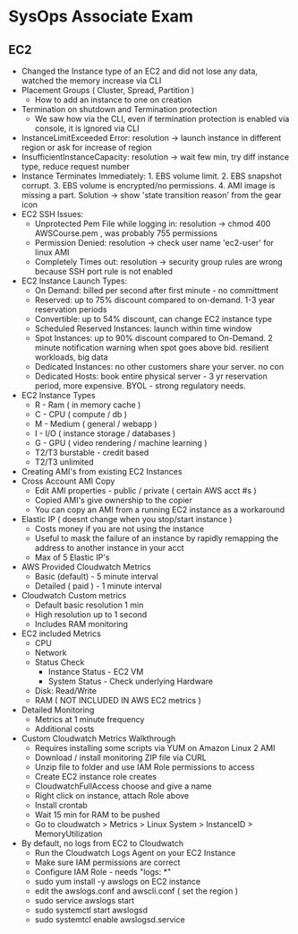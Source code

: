 # SysOps Associate Exam


## EC2 
- Changed the Instance type of an EC2 and did not lose any data, watched the memory increase via CLI
- Placement Groups ( Cluster, Spread, Partition )
  - How to add an instance to one on creation
- Termination on shutdown and Termination protection
  - We saw how via the CLI, even if termination protection is enabled via console, it is ignored via CLI
- InstanceLimitExceeded Error: resolution -> launch instance in different region or ask for increase of region
- InsufficientInstanceCapacity: resolution -> wait few min, try diff instance type, reduce request number
- Instance Terminates Immediately: 1. EBS volume limit. 2. EBS snapshot corrupt. 3. EBS volume is encrypted/no permissions. 4. AMI image is missing a part. Solution -> show 'state transition reason' from the gear icon
- EC2 SSH Issues:
  - Unprotected Pem File while logging in: resolution -> chmod 400 AWSCourse.pem , was probably 755 permissions
  - Permission Denied: resolution -> check user name 'ec2-user' for linux AMI
  - Completely Times out: resolution -> security group rules are wrong because SSH port rule is not enabled
- EC2 Instance Launch Types:
  - On Demand: billed per second after first minute - no committment
  - Reserved: up to 75% discount compared to on-demand. 1-3 year reservation periods
  - Convertible: up to 54% discount, can change EC2 instance type
  - Scheduled Reserved Instances: launch within time window
  - Spot Instances: up to 90% discount compared to On-Demand. 2 minute notification warning when spot goes above bid. resilient workloads, big data
  - Dedicated Instances: no other customers share your server. no con
  - Dedicated Hosts: book entire physical server - 3 yr reservation period, more expensive. BYOL - strong regulatory needs. 
- EC2 Instance Types
  - R - Ram ( in memory cache )
  - C - CPU ( compute / db )
  - M - Medium ( general / webapp )
  - I - I/O ( instance storage / databases ) 
  - G - GPU ( video rendering / machine learning )
  - T2/T3 burstable - credit based
  - T2/T3 unlimited 
- Creating AMI's from existing EC2 Instances
- Cross Account AMI Copy
  - Edit AMI properties - public / private ( certain AWS acct #s )
  - Copied AMI's give ownership to the copier
  - You can copy an AMI from a running EC2 instance as a workaround
- Elastic IP ( doesnt change when you stop/start instance )
  - Costs money if you are not using the instance
  - Useful to mask the failure of an instance by rapidly remapping the address to another instance in your acct
  - Max of 5 Elastic IP's
- AWS Provided Cloudwatch Metrics
  - Basic (default) - 5 minute interval
  - Detailed ( paid ) - 1 minute interval
- Cloudwatch Custom metrics
  - Default basic resolution 1 min
  - High resolution up to 1 second
  - Includes RAM monitoring
- EC2 included Metrics
  - CPU
  - Network
  - Status Check
    - Instance Status - EC2 VM
    - System Status - Check underlying Hardware
  - Disk: Read/Write
  - RAM ( NOT INCLUDED IN AWS EC2 metrics )
- Detailed Monitoring
  - Metrics at 1 minute frequency
  - Additional costs
- Custom Cloudwatch Metrics Walkthrough
  - Requires installing some scripts via YUM on Amazon Linux 2 AMI
  - Download / install monitoring ZIP file via CURL
  - Unzip file to folder and use IAM Role permissions to access 
  - Create EC2 instance role creates
  - CloudwatchFullAccess choose and give a name
  - Right click on instance, attach Role above
  - Install crontab
  - Wait 15 min for RAM to be pushed
  - Go to cloudwatch > Metrics > Linux System > InstanceID > MemoryUtilization
- By default, no logs from EC2 to Cloudwatch
  - Run the Cloudwatch Logs Agent on your EC2 Instance
  - Make sure IAM permissions are correct
  - Configure IAM Role - needs "logs: *" 
  - sudo yum install -y awslogs on EC2 instance
  - edit the awslogs.conf and awscli.conf ( set the region )
  - sudo service awslogs start
  - sudo systemctl start awslogsd
  - sudo systemtcl enable awslogsd.service

